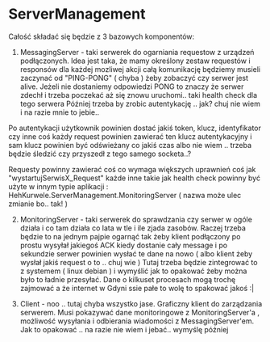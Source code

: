 # ServerManagement
Całość składać się będzie z 3 bazowych komponentów:
1. MessagingServer - taki serwerek do ogarniania requestow z urządzeń podłączonych.
Idea jest taka, że mamy określony zestaw requestów i responsów dla każdej mozliwej akcji
całą komunikację będziemy musieli zaczynać od "PING-PONG" ( chyba ) żeby zobaczyć czy 
serwer jest alive. Jeżeli nie dostaniemy odpowiedzi PONG to znaczy że serwer zdechł i trzeba 
poczekać aż się znowu uruchomi.. taki health check dla tego serwera
Później trzeba by zrobic autentykację .. jak? chuj nie wiem i na razie mnie to jebie..

Po autentykacji użytkownik powinien dostać jakiś token, klucz, identyfikator czy inne coś
każdy request powinien zawierać ten klucz autentykacyjny i sam klucz powinien być odświeżany 
co jakiś czas albo nie wiem .. trzeba będzie śledzić czy przyszedł z tego samego socketa..? 

Requesty powinny zawierać coś co wymaga większych uprawnień coś jak "wystartujSerwisX_Request"
każde inne takie jak health check powinny być użyte w innym typie aplikacji :
HehKurwele.ServerManagement.MonitoringServer ( nazwa może ulec zmianie bo.. tak! )

2. MonitoringServer - taki serwerek do sprawdzania czy serwer w ogóle działa i co tam działa
co lata w tle i ile zjada zasobów. Raczej trzeba będzie to na jednym pajpie ogarnąć tak żeby
klient podłączony po prostu wysyłał jakiegoś ACK kiedy dostanie cały message i po sekundzie 
serwer powinien wysłać te dane na nowo ( albo klient żeby wysłał jakiś request o to .. chuj wie )
Tutaj trzeba będzie zintegrować to z systemem ( linux debian ) i wymyślić jak to opakować żeby 
można było to ładnie przesyłać. Dane o kilkuset procesach mogą trochę zajmować a że internet w Gdyni
ssie pałe to wolę to spakować jakoś :|

3. Client - noo .. tutaj chyba wszystko jase. Graficzny klient do zarządzania serwerem. Musi pokazywać 
dane monitoringowe z MonitoringServer'a , możliwość wysyłania i odbierania wiadomości z MessagingServer'em.
Jak to opakować .. na razie nie wiem i jebać.. wymyślę później
